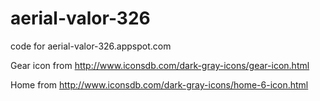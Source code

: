 aerial-valor-326
===============

code for aerial-valor-326.appspot.com

Gear icon from
http://www.iconsdb.com/dark-gray-icons/gear-icon.html

Home from
http://www.iconsdb.com/dark-gray-icons/home-6-icon.html
